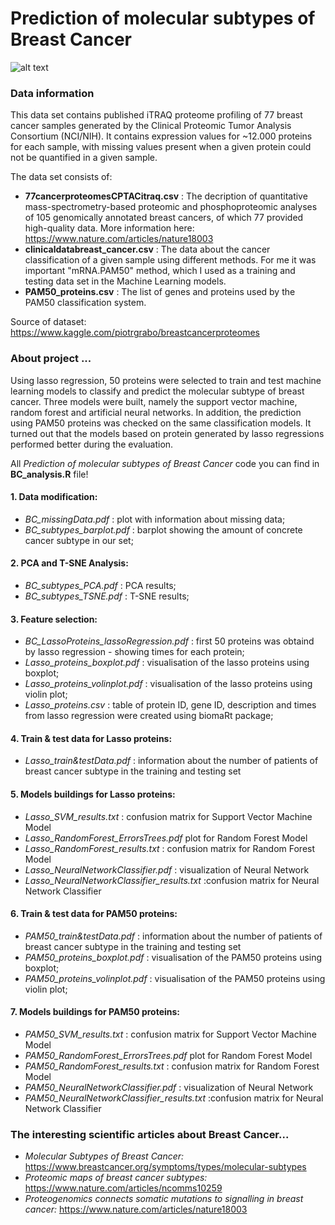 # Prediction of molecular subtypes of Breast Cancer

![alt text](https://img.freepik.com/darmowe-zdjecie/rozowa-wstazka-symbol-swiadomosci-raka-piersi-na-bialym-tle_179068-1772.jpg?size=626&ext=jpg)

### Data information
This data set contains published iTRAQ proteome profiling of 77 breast cancer samples generated by the Clinical Proteomic Tumor Analysis Consortium (NCI/NIH). It contains expression values for ~12.000 proteins for each sample, with missing values present when a given protein could not be quantified in a given sample.

The data set consists of:
* **77cancerproteomesCPTACitraq.csv** : The decription of quantitative mass-spectrometry-based proteomic and phosphoproteomic analyses of 105 genomically annotated breast cancers, of which 77 provided high-quality data. More information here: https://www.nature.com/articles/nature18003
* **clinicaldatabreast_cancer.csv** :  The data about the cancer classification of a given sample using different methods. For me it was important "mRNA.PAM50" method, which I used as a training and testing data set in the Machine Learning models.
* **PAM50_proteins.csv** : The list of genes and proteins used by the PAM50 classification system.

Source of dataset: https://www.kaggle.com/piotrgrabo/breastcancerproteomes 

### About project ...
Using lasso regression, 50 proteins were selected to train and test machine learning models to classify and predict the molecular subtype of breast cancer. Three models were built, namely the support vector machine, random forest and artificial neural networks. In addition, the prediction using PAM50 proteins was checked on the same classification models. It turned out that the models based on protein generated by lasso regressions performed better during the evaluation.

All *Prediction of molecular subtypes of Breast Cancer* code you can find in **BC_analysis.R** file!

#### 1.   Data modification:
* *BC_missingData.pdf* : plot with information about missing data;
* *BC_subtypes_barplot.pdf* : barplot showing the amount of concrete cancer subtype in our set;

#### 2.   PCA and T-SNE Analysis:
* *BC_subtypes_PCA.pdf* : PCA results;
* *BC_subtypes_TSNE.pdf* : T-SNE results;

#### 3.   Feature selection:
* *BC_LassoProteins_lassoRegression.pdf* : first 50 proteins was obtaind by lasso regression - showing times for each protein;
* *Lasso_proteins_boxplot.pdf* : visualisation of the lasso proteins using boxplot;
* *Lasso_proteins_volinplot.pdf* : visualisation of the lasso proteins using violin plot;
* *Lasso_proteins.csv* : table of protein ID, gene ID, description and times from lasso regression were created using biomaRt package;

#### 4.     Train & test data for Lasso proteins:
* *Lasso_train&testData.pdf* : information about the number of patients of breast cancer subtype in the training and testing set

#### 5. Models buildings for Lasso proteins:
* *Lasso_SVM_results.txt* : confusion matrix for Support Vector Machine Model
* *Lasso_RandomForest_ErrorsTrees.pdf* plot for Random Forest Model
* *Lasso_RandomForest_results.txt* : confusion matrix for Random Forest Model
* *Lasso_NeuralNetworkClassifier.pdf* : visualization of Neural Network
* *Lasso_NeuralNetworkClassifier_results.txt* :confusion matrix for Neural Network Classifier

#### 6.   Train & test data for PAM50 proteins:
* *PAM50_train&testData.pdf* : information about the number of patients of breast cancer subtype in the training and testing set
* *PAM50_proteins_boxplot.pdf* : visualisation of the PAM50 proteins using boxplot;
* *PAM50_proteins_volinplot.pdf* : visualisation of the PAM50 proteins using violin plot;

#### 7. Models buildings for PAM50 proteins:
* *PAM50_SVM_results.txt* : confusion matrix for Support Vector Machine Model
* *PAM50_RandomForest_ErrorsTrees.pdf* plot for Random Forest Model
* *PAM50_RandomForest_results.txt* : confusion matrix for Random Forest Model
* *PAM50_NeuralNetworkClassifier.pdf* : visualization of Neural Network
* *PAM50_NeuralNetworkClassifier_results.txt* :confusion matrix for Neural Network Classifier

### The interesting scientific articles about Breast Cancer...
* *Molecular Subtypes of Breast Cancer:* https://www.breastcancer.org/symptoms/types/molecular-subtypes
* *Proteomic maps of breast cancer subtypes:* https://www.nature.com/articles/ncomms10259
* *Proteogenomics connects somatic mutations to signalling in breast cancer:* https://www.nature.com/articles/nature18003


